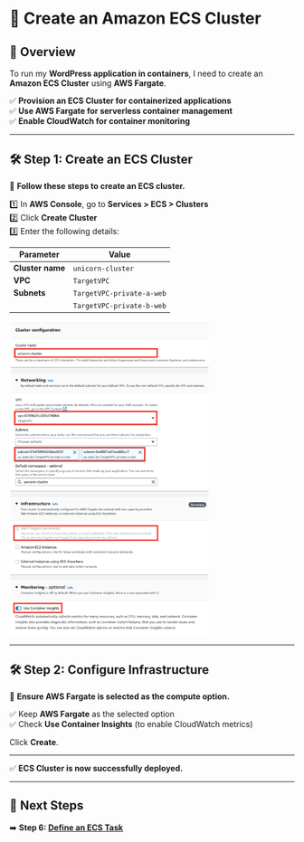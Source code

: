 # **🚀 Create an Amazon ECS Cluster**

## **📌 Overview**
To run my **WordPress application in containers**, I need to create an **Amazon ECS Cluster** using **AWS Fargate**.

✅ **Provision an ECS Cluster for containerized applications**  
✅ **Use AWS Fargate for serverless container management**  
✅ **Enable CloudWatch for container monitoring**  

---

## **🛠️ Step 1: Create an ECS Cluster**
📌 **Follow these steps to create an ECS cluster.**  

1️⃣ In **AWS Console**, go to **Services > ECS > Clusters**  
2️⃣ Click **Create Cluster**  
3️⃣ Enter the following details:  

| Parameter         | Value                        |
|------------------|----------------------------|
| **Cluster name** | `unicorn-cluster`          |
| **VPC**          | `TargetVPC`                |
| **Subnets**      | `TargetVPC-private-a-web`  |
|                  | `TargetVPC-private-b-web`  |

![Create ECS Cluster](images/create-ecs-cluster.png)

---

## **🛠️ Step 2: Configure Infrastructure**
📌 **Ensure AWS Fargate is selected as the compute option.**  

✅ Keep **AWS Fargate** as the selected option  
✅ Check **Use Container Insights** (to enable CloudWatch metrics)  

Click **Create**.

---

✅ **ECS Cluster is now successfully deployed.**

---

## **📌 Next Steps**
➡️ **Step 6: [Define an ECS Task](./define-ecs-task.md)**
